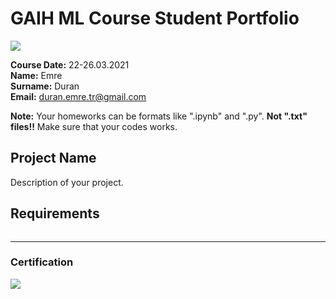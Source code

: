 # GAIH ML Course Student Portfolio
![](img/newlogo.png)

**Course Date:** 22-26.03.2021  
**Name:** Emre  
**Surname:** Duran  
**Email:** duran.emre.tr@gmail.com  

**Note:** Your homeworks can be formats like ".ipynb" and ".py". **Not ".txt" files!!** Make sure that your codes works.  

## Project Name
Description of your project.

## Requirements
```

```
---

### Certification
![](img/TopLearnerCertificate.png)

